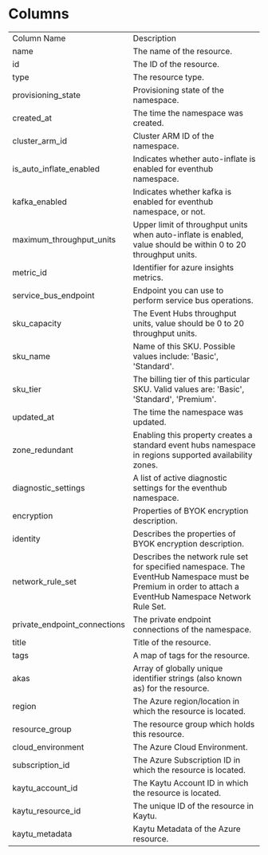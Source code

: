 # Columns  

<table>
	<tr><td>Column Name</td><td>Description</td></tr>
	<tr><td>name</td><td>The name of the resource.</td></tr>
	<tr><td>id</td><td>The ID of the resource.</td></tr>
	<tr><td>type</td><td>The resource type.</td></tr>
	<tr><td>provisioning_state</td><td>Provisioning state of the namespace.</td></tr>
	<tr><td>created_at</td><td>The time the namespace was created.</td></tr>
	<tr><td>cluster_arm_id</td><td>Cluster ARM ID of the namespace.</td></tr>
	<tr><td>is_auto_inflate_enabled</td><td>Indicates whether auto-inflate is enabled for eventhub namespace.</td></tr>
	<tr><td>kafka_enabled</td><td>Indicates whether kafka is enabled for eventhub namespace, or not.</td></tr>
	<tr><td>maximum_throughput_units</td><td>Upper limit of throughput units when auto-inflate is enabled, value should be within 0 to 20 throughput units.</td></tr>
	<tr><td>metric_id</td><td>Identifier for azure insights metrics.</td></tr>
	<tr><td>service_bus_endpoint</td><td>Endpoint you can use to perform service bus operations.</td></tr>
	<tr><td>sku_capacity</td><td>The Event Hubs throughput units, value should be 0 to 20 throughput units.</td></tr>
	<tr><td>sku_name</td><td>Name of this SKU. Possible values include: &#39;Basic&#39;, &#39;Standard&#39;.</td></tr>
	<tr><td>sku_tier</td><td>The billing tier of this particular SKU. Valid values are: &#39;Basic&#39;, &#39;Standard&#39;, &#39;Premium&#39;.</td></tr>
	<tr><td>updated_at</td><td>The time the namespace was updated.</td></tr>
	<tr><td>zone_redundant</td><td>Enabling this property creates a standard event hubs namespace in regions supported availability zones.</td></tr>
	<tr><td>diagnostic_settings</td><td>A list of active diagnostic settings for the eventhub namespace.</td></tr>
	<tr><td>encryption</td><td>Properties of BYOK encryption description.</td></tr>
	<tr><td>identity</td><td>Describes the properties of BYOK encryption description.</td></tr>
	<tr><td>network_rule_set</td><td>Describes the network rule set for specified namespace. The EventHub Namespace must be Premium in order to attach a EventHub Namespace Network Rule Set.</td></tr>
	<tr><td>private_endpoint_connections</td><td>The private endpoint connections of the namespace.</td></tr>
	<tr><td>title</td><td>Title of the resource.</td></tr>
	<tr><td>tags</td><td>A map of tags for the resource.</td></tr>
	<tr><td>akas</td><td>Array of globally unique identifier strings (also known as) for the resource.</td></tr>
	<tr><td>region</td><td>The Azure region/location in which the resource is located.</td></tr>
	<tr><td>resource_group</td><td>The resource group which holds this resource.</td></tr>
	<tr><td>cloud_environment</td><td>The Azure Cloud Environment.</td></tr>
	<tr><td>subscription_id</td><td>The Azure Subscription ID in which the resource is located.</td></tr>
	<tr><td>kaytu_account_id</td><td>The Kaytu Account ID in which the resource is located.</td></tr>
	<tr><td>kaytu_resource_id</td><td>The unique ID of the resource in Kaytu.</td></tr>
	<tr><td>kaytu_metadata</td><td>Kaytu Metadata of the Azure resource.</td></tr>
</table>